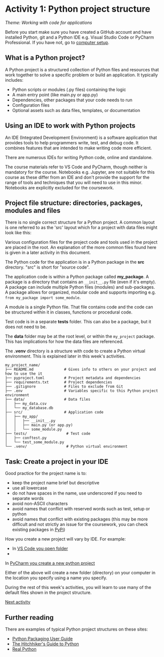 # Activity 1: Python project structure

_*Theme: Working with code for applications*_

Before you start make sure you have created a GitHub account and have installed Python, git and a Python IDE e.g. Visual
Studio Code or PyCharm Professional. If you have not, go to [computer setup](1-06-opt-computer_setup.md).

## What is a Python project?

A Python project is a structured collection of Python files and resources that work together to solve a specific problem
or build an application. It typically includes:

- Python scripts or modules (.py files) containing the logic
- A main entry point (like main.py or app.py)
- Dependencies, other packages that your code needs to run
- Configuration files
- Optional assets such as data files, templates, or documentation

## Using an IDE to work with Python projects

An IDE (Integrated Development Environment) is a software application that provides tools to help programmers write,
test, and debug code. It combines features that are intended to make writing code more efficient.

There are numerous IDEs for writing Python code, online and standalone.

The course materials refer to VS Code and PyCharm, though neither is mandatory for the course. Notebooks e.g. Jupyter,
are not suitable for this course as these differ from an IDE and don't provide the support for the range of tools and
techniques that you will need to use in this minor. Notebooks are explicitly excluded for the coursework.

## Project file structure: directories, packages, modules and files

There is no single correct structure for a Python project. A common layout is one referred to as the 'src' layout which
for a project with data files might look like this:

Various configuration files for the project code and tools used in the project are placed in the root. An explanation of
the more common files found here is given in a later activity in this document.

The Python code for the application is in a Python package in the **src** directory. "src" is short for "source code".

The application code is within a Python package called **my_package**. A package is a directory that contains an
`__init__.py` file (even if it's empty). A package can include multiple Python files (modules) and sub-packages. A
package allows for organized, modular code and supports importing e.g. `from my_package import some_module`.

A module is a single Python file. That file contains code and the code can be structured within it in classes, functions
or procedural code.

Test code is in a separate **tests** folder. This can also be a package, but it does not need to be.

The **data** folder may be at the root level, or within the `my_project` package. This has implications for how the data
files are referenced.

The **.venv** directory is a structure with code to create a Python virtual environment. This is explained later in this
week's activities.

```text
my_project_name/
├── README.md              # Gives info to others on your project and how to use the it
├── pyproject.toml         # Project metadata and dependencies
├── requirements.txt       # Project dependencies
├── .gitignore             # Files to exclude from Git
├── .env                   # Variables specific to this Python project environment     
├── data/                  # Data files
│   ├── my_data.csv
│   └── my_database.db
├── src/                   # Application code         
│   ├── my_app/                 
│   │   ├── __init__.py
│   │   ├── main.py (or app.py)    
│   │   └── some_module.py          
├── tests/                  # Test code
│   ├── conftest.py
│   └── test_some_module.py    
└── .venv/                  # Python virtual environment
```

## Task: Create a project in your IDE

Good practice for the project name is to:

- keep the project name brief but descriptive
- use all lowercase
- do not have spaces in the name, use underscored if you need to separate words
- avoid non-ASCII characters
- avoid names that conflict with reserved words such as test, setup or python
- avoid names that conflict with existing packages (this may be more difficult and not strictly an issue for the
  coursework, you can check existing packages in [PyPi](https://pypi.org))

How you create a new project will vary by IDE. For example:

- In [VS Code you open folder](https://code.visualstudio.com/docs/getstarted/getting-started)
-
In [PyCharm you create a new python project](https://www.jetbrains.com/help/pycharm/creating-and-running-your-first-python-project.html)

Either of the above will create a new folder (directory) on your computer in the location you specify using a name you
specify.

During the rest of this week's activities, you will learn to use many of the default files shown in the project
structure.

[Next activity](1-02-environments.md)

## Further reading
There are examples of typical Python project structures on these sites:

- [Python Packaging User Guide](https://packaging.python.org/en/latest/discussions/src-layout-vs-flat-layout/#src-layout-vs-flat-layout)
- [The Hitchhiker's Guide to Python](https://docs.python-guide.org/writing/structure/#sample-repository)
- [Real Python](https://realpython.com/python-application-layouts/)